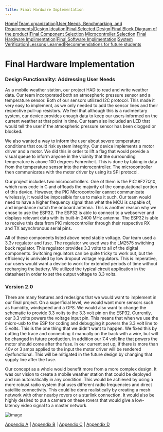 ```yaml
---
Title: Final Hardware Implementation
---
```

[Home](/index.md)|[Team organization](/Team_organization.md)|[User Needs, Benchmarking, and Requirements](/User_Needs_Benchmarking_Requirements.md)|[Design Ideation](/Design_Ideation.md)|[Final Selected Design](/Selected_Design.md)|[Final Block Diagram of the product](/Block_Diagram_of_the_product.md)|[Final Component Selection](/Component_Selection.md) 
[Microcontroller Selection](/Microcontroller_Selection.md)|[Final Hardware Implimentation](/Final_Hardware_Implementation.md)|[Final Software Implimentation](/Software_Proposal.md)|[System Verification](/System_Verification.md)|[Lessons Learned](/Lessons_Learned.md)|[Recommendations for future students](/Recommendations_for_future_students.md) 

# Final Hardware Implementation

### Design Functionality: Addressing User Needs

As a mobile weather station, our project HAD to read and write weather data. Our team incorporated both an atmospheric pressure sensor and a temperature sensor. Both of our sensors utilized I2C protocol. This made it very easy to implement, as we only needed to add the sensor lines and their respective pull-up resistors. We feel that although this is a rudimentary system, our device provides enough data to keep our users informed on the current weather at that point in time. Our team also included an LED that would tell the user if the atmospheric pressure sensor has been clogged or blocked.

We also wanted a way to inform the user about severe temperature conditions that could risk system integrity. Our device implements a motor driver and a motor. We did this in order to lift a flag that would provide a visual queue to inform anyone in the vicinity that the surrounding temperature is above 100 degrees Fahrenheit. This is done by taking in data from the temperature sensor into the microcontroller. The microcontroller then communicates with the motor driver by using its SPI protocol. 

Our project includes two microcontrollers. One of them is the PIC18F27Q10, which runs code in C and offloads the majority of the computational portion of this device. However, the PIC Microcontroller cannot communicate wirelessly, it would be impossible for us to make it such. Our team would need to have a higher frequency signal than what the MCU is capable of, and impedance match the onboard antenna. This is another reason why we chose to use the ESP32. The ESP32 is able to connect to a webserver and displays relevant data with its built-in 2400 MHz antenna. The ESP32 is able to receive this data from PIC microcontroller through their respective RX and TX asynchronous serial pins. 

All of these components listed above need stable voltage. Our team used a 3.3v regulator and fuse. The regulator we used was the LM2575 switching buck regulator. This regulator provides 3.3 volts to all of the digital components. Switching regulators can be quite tricky to work out, but the efficiency is unrivaled by low dropout voltage regulators. This is imperative, our users would want a device to work for extended periods of time without recharging the battery. We utilized the typical circuit application in the datasheet in order to set the output voltage to 3.3 volts. 

### Version 2.0

There are many features and redesigns that we would want to implement in our final project. On a superficial level, we would want more sensors such as humidity, windspeed and a GPS. We would also want to change the schematic to provide 3.3 volts to the 3.3 volt pin on the ESP32. Currently, our 3.3 volts powers the voltage input pin. This means that when we use the micro-usb to the ESP for coding and debugging it powers the 3.3 volt line to 5 volts. This is the one thing that we didn't want to happen. We fixed this by cutting the trace and connecting it manually on the back with a wire, but will be changed in future production. In addition our 7.4 volt line that powers the motor should come after the fuse. In our current set up, if there is more than 40v or 3 amps applied to the input the motor driver will be rendered dysfunctional. This will be mitigated in the future design by changing that supply line after the fuse.

Our concept as a whole would benefit more from a more complex design. It was our vision to create a mobile weather station that could be deployed and run automatically in any condition. This would be achieved by using a more robust radio system that uses different radio frequencies and direct satellite connectivity. This could be done realistically by creating a mesh network with other nearby rovers or a starlink connection. It would also be highly desired to put a camera on these rovers that would give a low-latency video signal to a master network. 

![image](https://github.com/EGR314-Spring2024-Team303/EGR314-Spring2024-Team303.github.io/assets/156623314/f082cddd-9d6d-4206-ad86-2fa4284f2c19)

[Appendix A](/Appendix_A.md) | [Appendix B](/Appendix_B.md) | [Appendix C](/Appendix_C.md) | [Appendix D](/Appendix_D.md)




